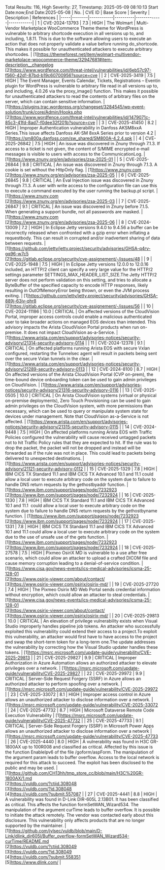 Total Results: 116, High Severity: 27, Timestamp: 2025-05-09 08:10:13
Start Date:now;End Date:2025-05-08
| No. | CVE ID | Base Score | Severity | Description | References |
|-----|--------|------------|----------|-------------|------------|
| 1 | CVE-2024-13793 | 7.3  | HIGH | The Wolmart | Multi-Vendor Marketplace WooCommerce Theme theme for WordPress is vulnerable to arbitrary shortcode execution in all versions up to, and including, 1.8.11. This is due to the software allowing users to execute an action that does not properly validate a value before running do_shortcode. This makes it possible for unauthenticated attackers to execute arbitrary shortcodes. | [1]https://themeforest.net/item/wolmart-multivendor-marketplace-woocommerce-theme/32947681#item-description__changelog<br>[2]https://www.wordfence.com/threat-intel/vulnerabilities/id/6eb57c97-f560-42d1-87bd-b19c60700956?source=cve |
| 2 | CVE-2025-3419 | 7.5  | HIGH | The Event Manager, Events Calendar, Tickets, Registrations – Eventin plugin for WordPress is vulnerable to arbitrary file read in all versions up to, and including, 4.0.26 via the proxy_image() function. This makes it possible for unauthenticated attackers to read the contents of arbitrary files on the server, which can contain sensitive information. | [1]https://plugins.trac.wordpress.org/changeset/3284545/wp-event-solution/trunk/core/Admin/Hooks.php<br>[2]https://www.wordfence.com/threat-intel/vulnerabilities/id/1479071c-85c3-41fd-8ad7-f0dee32f201b?source=cve |
| 3 | CVE-2025-41450 | 8.2  | HIGH | Improper Authentication vulnerability in Danfoss AKSM8xxA Series.This issue affects Danfoss AK-SM 8xxA Series prior to version 4.2 | [1]https://sm800a.danfoss.com/sw_shared/SM800A-4.2.4.spk |
| 4 | CVE-2025-26842 | 7.5  | HIGH | An issue was discovered in Znuny through 7.1.3. If access to a ticket is not given, the content of S/MIME encrypted e-mail messages is visible to users with access to the CommunicationLog. | [1]https://www.znuny.org/en/advisories/zsa-2025-01 |
| 5 | CVE-2025-26844 | 9.8  | CRITICAL | An issue was discovered in Znuny through 7.1.3. A cookie is set without the HttpOnly flag. | [1]https://www.znuny.com<br>[2]https://www.znuny.org/en/advisories/zsa-2025-05 |
| 6 | CVE-2025-26845 | 9.8  | CRITICAL | An Eval Injection issue was discovered in Znuny through 7.1.3. A user with write access to the configuration file can use this to execute a command executed by the user running the backup.pl script. | [1]https://www.znuny.com<br>[2]https://www.znuny.org/en/advisories/zsa-2025-03 |
| 7 | CVE-2025-26847 | 9.1  | CRITICAL | An issue was discovered in Znuny before 7.1.5. When generating a support bundle, not all passwords are masked. | [1]https://www.znuny.com<br>[2]https://www.znuny.org/en/advisories/zsa-2025-06 |
| 8 | CVE-2024-13009 | 7.2  | HIGH | In Eclipse Jetty versions 9.4.0 to 9.4.56 a buffer can be incorrectly released when confronted with a gzip error when inflating a requestbody. This can result in corrupted and/or inadvertent sharing of data between requests. | [1]https://github.com/jetty/jetty.project/security/advisories/GHSA-q4rv-gq96-w7c5<br>[2]https://gitlab.eclipse.org/security/cve-assignement/-/issues/48 |
| 9 | CVE-2025-1948 | 7.5  | HIGH | In Eclipse Jetty versions 12.0.0 to 12.0.16 included, an HTTP/2 client can specify a very large value for the HTTP/2 settings parameter SETTINGS_MAX_HEADER_LIST_SIZE.The Jetty HTTP/2 server does not perform validation on this setting, and tries to allocate a ByteBuffer of the specified capacity to encode HTTP responses, likely resulting in OutOfMemoryError being thrown, or even the JVM process exiting. | [1]https://github.com/jetty/jetty.project/security/advisories/GHSA-889j-63jv-qhr8<br>[2]https://gitlab.eclipse.org/security/cve-assignement/-/issues/56 |
| 10 | CVE-2024-11186 | 10.0  | CRITICAL | On affected versions of the CloudVision Portal, improper access controls could enable a malicious authenticated user to take broader actions on managed EOS devices than intended. This advisory impacts the Arista CloudVision Portal products when run on-premise. It does not impact CloudVision as-a-Service. | [1]https://www.arista.com/en/support/advisories-notices/security-advisory/21314-security-advisory-0114 |
| 11 | CVE-2024-12378 | 9.1  | CRITICAL | On affected platforms running Arista EOS with secure Vxlan configured, restarting the Tunnelsec agent will result in packets being sent over the secure Vxlan tunnels in the clear. | [1]https://www.arista.com/en/support/advisories-notices/security-advisory/21289-security-advisory-0113 |
| 12 | CVE-2024-8100 | 8.7  | HIGH | On affected versions of the Arista CloudVision Portal (CVP on-prem), the time-bound device onboarding token can be used to gain admin privileges on CloudVision. | [1]https://www.arista.com/en/support/advisories-notices/security-advisory/21316-security-advisory-0116 |
| 13 | CVE-2025-0505 | 10.0  | CRITICAL | On Arista CloudVision systems (virtual or physical on-premise deployments), Zero Touch Provisioning can be used to gain admin privileges on the CloudVision system, with more permissions than necessary, which can be used to query or manipulate system state for devices under management. Note that CloudVision as-a-Service is not affected. | [1]https://www.arista.com/en/support/advisories-notices/security-advisory/21315-security-advisory-0115 |
| 14 | CVE-2024-9448 | 7.5  | HIGH | On affected platforms running Arista EOS with Traffic Policies configured the vulnerability will cause received untagged packets not to hit Traffic Policy rules that they are expected to hit. If the rule was to drop the packet, the packet will not be dropped and instead will be forwarded as if the rule was not in place. This could lead to packets being delivered to unexpected destinations. | [1]https://www.arista.com/en/support/advisories-notices/security-advisory/21121-security-advisory-0112 |
| 15 | CVE-2025-1329 | 7.8  | HIGH | IBM CICS TX Standard 11.1 and IBM CICS TX Advanced 10.1 and 11.1 could allow a local user to execute arbitrary code on the system due to failure to handle DNS return requests by the gethostbyaddr  function. | [1]https://www.ibm.com/support/pages/node/7232923<br>[2]https://www.ibm.com/support/pages/node/7232924 |
| 16 | CVE-2025-1330 | 7.8  | HIGH | IBM CICS TX Standard 11.1 and IBM CICS TX Advanced 10.1 and 11.1  could allow a local user to execute arbitrary code on the system due to failure to handle DNS return requests by the gethostbyname  function. | [1]https://www.ibm.com/support/pages/node/7232923<br>[2]https://www.ibm.com/support/pages/node/7232924 |
| 17 | CVE-2025-1331 | 7.8  | HIGH | IBM CICS TX Standard 11.1 and IBM CICS TX Advanced 10.1 and 11.1 could allow a local user to execute arbitrary code on the system due to the use of unsafe use of the gets function. | [1]https://www.ibm.com/support/pages/node/7232923<br>[2]https://www.ibm.com/support/pages/node/7232924 |
| 18 | CVE-2025-27578 | 7.5  | HIGH | Pixmeo OsiriX MD is vulnerable to a use after free scenario, which could allow an attacker to upload a crafted DICOM file and cause memory corruption leading to a denial-of-service condition. | [1]https://www.cisa.gov/news-events/ics-medical-advisories/icsma-25-128-01<br>[2]https://www.osirix-viewer.com/about/contact/<br>[3]https://www.osirix-viewer.com/osirix/osirix-md/ |
| 19 | CVE-2025-27720 | 7.4  | HIGH | The Pixmeo Osirix MD Web Portal sends credential information without encryption, which could allow an attacker to steal credentials. | [1]https://www.cisa.gov/news-events/ics-medical-advisories/icsma-25-128-01<br>[2]https://www.osirix-viewer.com/about/contact/<br>[3]https://www.osirix-viewer.com/osirix/osirix-md/ |
| 20 | CVE-2025-29813 | 10.0  | CRITICAL | An elevation of privilege vulnerability exists when Visual Studio improperly handles pipeline job tokens. An attacker who successfully exploited this vulnerability could extend their access to a project.To exploit this vulnerability, an attacker would first have to have access to the project and swap the short-term token for a long-term one.The update addresses the vulnerability by correcting how the Visual Studio updater handles these tokens. | [1]https://msrc.microsoft.com/update-guide/vulnerability/CVE-2025-29813 |
| 21 | CVE-2025-29827 | 9.9  | CRITICAL | Improper Authorization in Azure Automation allows an authorized attacker to elevate privileges over a network. | [1]https://msrc.microsoft.com/update-guide/vulnerability/CVE-2025-29827 |
| 22 | CVE-2025-29972 | 9.9  | CRITICAL | Server-Side Request Forgery (SSRF) in Azure allows an authorized attacker to perform spoofing over a network. | [1]https://msrc.microsoft.com/update-guide/vulnerability/CVE-2025-29972 |
| 23 | CVE-2025-33072 | 8.1  | HIGH | Improper access control in Azure allows an unauthorized attacker to disclose information over a network. | [1]https://msrc.microsoft.com/update-guide/vulnerability/CVE-2025-33072 |
| 24 | CVE-2025-47732 | 8.7  | HIGH | Microsoft Dataverse Remote Code Execution Vulnerability | [1]https://msrc.microsoft.com/update-guide/vulnerability/CVE-2025-47732 |
| 25 | CVE-2025-47733 | 9.1  | CRITICAL | Server-Side Request Forgery (SSRF) in Microsoft Power Apps allows an unauthorized attacker to disclose information over a network | [1]https://msrc.microsoft.com/update-guide/vulnerability/CVE-2025-47733 |
| 26 | CVE-2025-4440 | 8.0  | HIGH | A vulnerability was found in H3C GR-1800AX up to 100R008 and classified as critical. Affected by this issue is the function EnableIpv6 of the file /goform/aspForm. The manipulation of the argument param leads to buffer overflow. Access to the local network is required for this attack to succeed. The exploit has been disclosed to the public and may be used. | [1]https://github.com/CH13hh/tmp_store_cc/blob/main/H3C%20GR-1800AX/1.md<br>[2]https://vuldb.com/?ctiid.308048<br>[3]https://vuldb.com/?id.308048<br>[4]https://vuldb.com/?submit.557087 |
| 27 | CVE-2025-4441 | 8.8  | HIGH | A vulnerability was found in D-Link DIR-605L 2.13B01. It has been classified as critical. This affects the function formSetWAN_Wizard534. The manipulation of the argument curTime leads to buffer overflow. It is possible to initiate the attack remotely. The vendor was contacted early about this disclosure. This vulnerability only affects products that are no longer supported by the maintainer. | [1]https://github.com/jylsec/vuldb/blob/main/D-Link/dlink_dir605l/Buffer_overflow-formSetWAN_Wizard534-curTime/README.md<br>[2]https://vuldb.com/?ctiid.308049<br>[3]https://vuldb.com/?id.308049<br>[4]https://vuldb.com/?submit.558351<br>[5]https://www.dlink.com/ |
